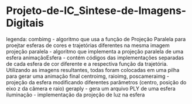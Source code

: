 # Projeto-de-IC_Sintese-de-Imagens-Digitais

legenda:
combimg - algoritmo que usa a função de Projeção Paralela para proejtar esferas de cores e trajetórias diferentes na mesma imagem
projeção paralela - algoritmo que implementa a projeção paralela de uma esfera
animaçãoEsfera - contém códigos das implementações separadas de cada esfera de cor diferente e a respectiva função da trajetória. Utilizando as imagens resultantes, todas foram colocadas em uma pilha para gerar uma animação final
centroimg, raioimg, poscameraimg - projeção da esfera modificando diferentes parâmetros (centro,  posição do eixo z da câmera e raio)
geraply - gera um arquivo PLY de uma esfera
iluminação - implementação da projeção de luz na esfera
